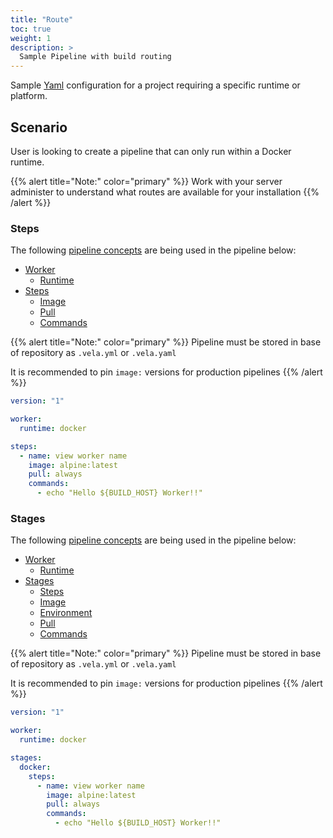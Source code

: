 ```yaml
---
title: "Route"
toc: true
weight: 1
description: >
  Sample Pipeline with build routing
---
```


Sample [Yaml](https://yaml.org/spec/) configuration for a project requiring a specific runtime or platform.

## Scenario

User is looking to create a pipeline that can only run within a Docker runtime.

{{% alert title="Note:" color="primary" %}}
Work with your server administer to understand what routes are available for your installation
{{% /alert %}}

### Steps

The following [pipeline concepts](/docs/concepts/pipeline) are being used in the pipeline below:

* [Worker](/docs/concepts/pipeline/worker/)
  * [Runtime](/docs/concepts/pipeline/worker/runtime/)
* [Steps](/docs/concepts/pipeline/steps/)
  * [Image](/docs/concepts/pipeline/steps/image/)
  * [Pull](/docs/concepts/pipeline/steps/pull/)
  * [Commands](/docs/concepts/pipeline/steps/commands/)

{{% alert title="Note:" color="primary" %}}
Pipeline must be stored in base of repository as `.vela.yml` or `.vela.yaml`

It is recommended to pin `image:` versions for production pipelines
{{% /alert %}}

```yaml
version: "1"

worker:
  runtime: docker

steps:
  - name: view worker name
    image: alpine:latest
    pull: always
    commands:
      - echo "Hello ${BUILD_HOST} Worker!!"
```

### Stages

The following [pipeline concepts](/docs/concepts/pipeline) are being used in the pipeline below:

* [Worker](/docs/concepts/pipeline/worker/)
  * [Runtime](/docs/concepts/pipeline/worker/runtime/)
* [Stages](/docs/concepts/pipeline/stages/)
  * [Steps](/docs/concepts/pipeline/steps/)
  * [Image](/docs/concepts/pipeline/steps/image/)
  * [Environment](/docs/concepts/pipeline/steps/environment/)
  * [Pull](/docs/concepts/pipeline/steps/pull/)
  * [Commands](/docs/concepts/pipeline/steps/commands/)

{{% alert title="Note:" color="primary" %}}
Pipeline must be stored in base of repository as `.vela.yml` or `.vela.yaml`

It is recommended to pin `image:` versions for production pipelines
{{% /alert %}}

```yaml
version: "1"

worker:
  runtime: docker

stages:
  docker:
    steps:
      - name: view worker name
        image: alpine:latest
        pull: always
        commands:
          - echo "Hello ${BUILD_HOST} Worker!!"
```